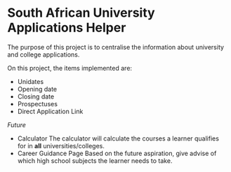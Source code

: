 # South African University Applications Helper

The purpose of this project is to centralise the information about university and college applications. 

On this project, the items implemented are:
- Unidates
 - Opening date
 - Closing date
 - Prospectuses
 - Direct Application Link

_Future_
- Calculator
  The calculator will calculate the courses a learner qualifies for in **all** universities/colleges.
- Career Guidance Page
  Based on the future aspiration, give advise of which high school subjects the learner needs to take.
